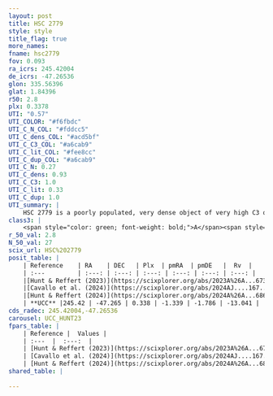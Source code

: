 ```yaml
---
layout: post
title: HSC 2779
style: style
title_flag: true
more_names: 
fname: hsc2779
fov: 0.093
ra_icrs: 245.42004
de_icrs: -47.26536
glon: 335.56396
glat: 1.84396
r50: 2.8
plx: 0.3378
UTI: "0.57"
UTI_COLOR: "#f6fbdc"
UTI_C_N_COL: "#fddcc5"
UTI_C_dens_COL: "#acd5bf"
UTI_C_C3_COL: "#a6cab9"
UTI_C_lit_COL: "#fee8cc"
UTI_C_dup_COL: "#a6cab9"
UTI_C_N: 0.27
UTI_C_dens: 0.93
UTI_C_C3: 1.0
UTI_C_lit: 0.33
UTI_C_dup: 1.0
UTI_summary: |
    HSC 2779 is a poorly populated, very dense object of very high C3 quality. It was recently reported in the literature.
class3: |
    <span style="color: green; font-weight: bold;">A</span><span style="color: green; font-weight: bold;">A</span>
r_50_val: 2.8
N_50_val: 27
scix_url: HSC%202779
posit_table: |
    | Reference    | RA    | DEC   | Plx  | pmRA  | pmDE   |  Rv  |
    | :---         | :---: | :---: | :---: | :---: | :---: | :---: |
    |[Hunt & Reffert (2023)](https://scixplorer.org/abs/2023A%26A...673A.114H) | 245.421 | -47.268 | 0.341 | -1.393 | -1.823 | -7.167 |
    |[Cavallo et al. (2024)](https://scixplorer.org/abs/2024AJ....167...12C) | 245.424 | -47.286 | 0.336 | -- | -- | -- |
    |[Hunt & Reffert (2024)](https://scixplorer.org/abs/2024A%26A...686A..42H) | 245.421 | -47.268 | 0.341 | -1.393 | -1.823 | -7.167 |
    | **UCC** |245.42 | -47.265 | 0.338 | -1.339 | -1.786 | -13.041 | 
cds_radec: 245.42004,-47.26536
carousel: UCC_HUNT23
fpars_table: |
    | Reference |  Values |
    | :---  |  :---:  |
    | [Hunt & Reffert (2023)](https://scixplorer.org/abs/2023A%26A...673A.114H) | `AV50=3.801, diffAV50=2.036, MOD50=12.168, logAge50=8.499` |
    | [Cavallo et al. (2024)](https://scixplorer.org/abs/2024AJ....167...12C) | `AV50=3.84, dMod50=11.91, logAge50=8.26, [Fe/H]50=0.58` |
    | [Hunt & Reffert (2024)](https://scixplorer.org/abs/2024A%26A...686A..42H) | `MassJ=518.623` |
shared_table: |
    
---
```


